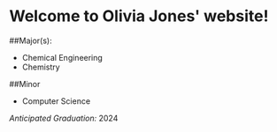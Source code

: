 # Welcome to Olivia Jones' website!

##Major(s):
- Chemical Engineering
- Chemistry

##Minor
- Computer Science

*Anticipated Graduation:* 2024
